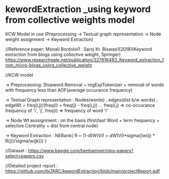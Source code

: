 # kewordExtraction _using keyword from collective weights model
KCW Model in use (Preprocessing -> Textual graph representation -> Node weight assignment -> Keyword Extraction)

//Reference paper: Monali Bordoloi1 · Saroj Kr. Biswas1(2018)(Keyword extraction from blogs using collective weight, Springer)
https://www.researchgate.net/publication/327616483_Keyword_extraction_from_micro-blogs_using_collective_weight

//KCW model

 -> Preprocessing: Stopword Removal + regExpTokenizer + removal of words with frequency less than AOF(average occurance frequency)
 
 -> Textual Graph representation : Nodes(words) , edges(dist b/w words) ; edgeWt = freq(i,j)/(freq(i) + freq(j) - freq(i,j)) ... freq(i,j) => co-occurance frequency of 'i', 'j', freq(i) => frequency of word 'i'

 -> Node Wt asssignment : on the basis (first/last Word + term frequency + selective Centrality + dist from central node) 
 
 -> Keyword Extraction : NERank{ R = (1-d)*W(Vi) + d*W(Vi)*sigma((w(ij) * R(j))/sigma(w(jk))) }

//Dataset : https://www.kaggle.com/benhamner/nips-papers?select=papers.csv

//Detailed project report : https://github.com/its7ARC/kewordExtraction/blob/main/projectReport.pdf
